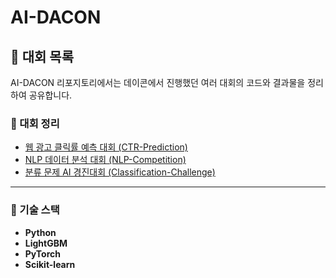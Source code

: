 # AI-DACON

## 🌟 대회 목록
AI-DACON 리포지토리에서는 데이콘에서 진행했던 여러 대회의 코드와 결과물을 정리하여 공유합니다.

### 📂 대회 정리
- [웹 광고 클릭률 예측 대회 (CTR-Prediction)](./CTR-Prediction)
- [NLP 데이터 분석 대회 (NLP-Competition)](./NLP-Competition)
- [분류 문제 AI 경진대회 (Classification-Challenge)](./Classification-Challenge)

---

### 🤖 기술 스택
- **Python**
- **LightGBM**
- **PyTorch**
- **Scikit-learn**
